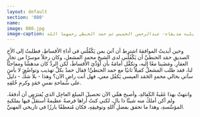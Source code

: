 ```yaml
---
layout: default
section: '080'
name:
image: 080.jpg
image-caption: من اليمن- عبدالرحمن الجريسي، يليه صديقاه- عبدالرحمن الخميس ثم حمد الحنطي رحمهما الله
---
```


وحين أبديتُ الموافقةَ اشترط أن آتيَ بمن يَكْفُلُني في أداءِ الأقساطِ، فطلبتُ إلى الأخِ الصديقِ حمَد الحنطيِّ أن يَكْفُلُني لدى الشيخِ محمدٍ المشعلِ، وكان رجلاً موسرًا من تجارِ العقارِ. ومَضَينا معًا إليه، وتكفَّل أمامَهُ بأن أؤدِّيَ الأقساطَ، لكن الردَّ كان مدهشًا ومفاجئًا لنا، فقد طلب المشعلُ كفيلاً ثانيًا مع حمد الحنطيِّ! فقال حمدٌ بكلِّ تهذيب وتواضُع: لا بأسَ سآتي بخالي محمدٍ الحَمَد العيسى يَكفُل معي، فهل أنت راضٍ الآن؟ وهذا - بلا شكٍّ - دليلٌ على سَماحةِ نفسِ حَمَدٍ وكرمِ خُلقِهِ.

وانتهتْ بهذا عَقَبةُ الكَفالةِ، وأصبح همِّي الآن تحصيلَ المبلغ العاجِل الذي يُفترَض أن أدفعَهُ. ولم أكن أملكُ منه شيئًا ذا بالٍ، لكني كنتُ أراها فرصةً عظيمةً أستقلُّ فيها بملكيةِ المؤسَّسةِ، وهذا ما تحقق بفضلِ اللهِ وتوفيقِهِ، فكان مُنعطفًا بارزًا في تاريخي المهنيِّ.
